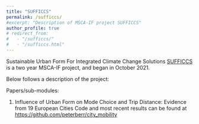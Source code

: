 ```yaml
---
title: "SUFFICCS"
permalink: /sufficcs/
#excerpt: "Description of MSCA-IF project SUFFICCS"
author_profile: true
# redirect_from: 
#   - "/sufficcs/"
#   - "/sufficcs.html"
---
```

Sustainable Urban Form For Integrated Climate Change Solutions [SUFFICCS](https://cordis.europa.eu/project/id/101027476) is a two year MSCA-IF project, and began in October 2021.

Below follows a description of the project:


Papers/sub-modules:
 1. Influence of Urban Form on Mode Choice and Trip Distance: Evidence from 19 European Cities
 Code and most recent results can be found at https://github.com/peterberr/city_mobility
